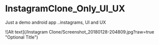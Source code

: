 # InstagramClone_Only_UI_UX
Just a demo android app ..instagrams, UI and UX

![Alt text](/Instagram Clone/Screenshot_20180128-204809.jpg?raw=true "Optional Title")
